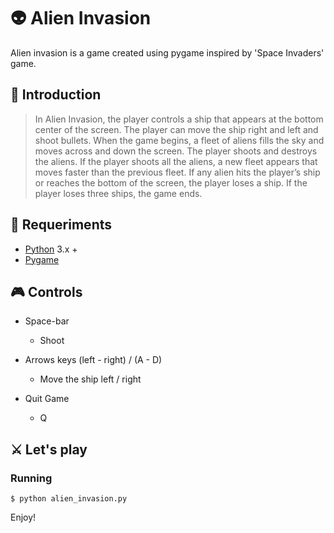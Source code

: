 # 👽 Alien Invasion
Alien invasion is a game created using pygame inspired by 'Space Invaders' game.

## 🚀 Introduction
> In Alien Invasion, the player controls a ship that appears at
the bottom center of the screen. The player can move the ship
right and left and shoot bullets. When the game begins, a fleet of aliens fills the sky
and moves across and down the screen. The player shoots and
destroys the aliens. If the player shoots all the aliens, a new fleet
appears that moves faster than the previous fleet. If any alien hits
the player’s ship or reaches the bottom of the screen, the player
loses a ship. If the player loses three ships, the game ends.

## 🔧 Requeriments
- [Python](https://www.python.org/) 3.x +
- [Pygame](https://www.pygame.org/)

## :video_game: Controls

- Space-bar
  - Shoot

- Arrows keys (left - right) / (A - D)
  - Move the ship left / right
  
- Quit Game
  - Q

## ⚔ Let's play

### Running 

```
$ python alien_invasion.py
``` 

Enjoy!
